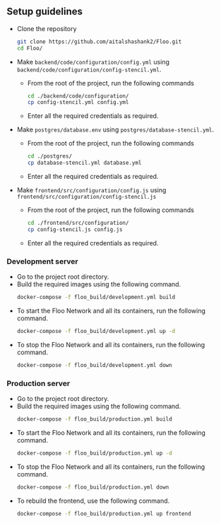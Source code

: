 ## Setup guidelines
- Clone the repository
    ```bash
    git clone https://github.com/aitalshashank2/Floo.git
    cd Floo/
    ```

- Make `backend/code/configuration/config.yml` using `backend/code/configuration/config-stencil.yml`.
    - From the root of the project, run the following commands
        ```bash
        cd ./backend/code/configuration/
        cp config-stencil.yml config.yml
        ```
    - Enter all the required credentials as required.

- Make `postgres/database.env` using `postgres/database-stencil.yml`.
    - From the root of the project, run the following commands
        ```bash
        cd ./postgres/
        cp database-stencil.yml database.yml
        ```
    - Enter all the required credentials as required.

- Make `frontend/src/configuration/config.js` using `frontend/src/configuration/config-stencil.js`
    - From the root of the project, run the following commands
        ```bash
        cd ./frontend/src/configuration/
        cp config-stencil.js config.js
        ```
    - Enter all the required credentials as required.

### Development server

- Go to the project root directory.
- Build the required images using the following command.
    ```bash
    docker-compose -f floo_build/development.yml build
    ```
- To start the Floo Network and all its containers, run the following command.
    ```bash
    docker-compose -f floo_build/development.yml up -d
    ```
- To stop the Floo Network and all its containers, run the following command.
    ```bash
    docker-compose -f floo_build/development.yml down
    ```


### Production server

- Go to the project root directory.
- Build the required images using the following command.
    ```bash
    docker-compose -f floo_build/production.yml build
    ```
- To start the Floo Network and all its containers, run the following command.
    ```bash
    docker-compose -f floo_build/production.yml up -d
    ```
- To stop the Floo Network and all its containers, run the following command.
    ```bash
    docker-compose -f floo_build/production.yml down
    ```
- To rebuild the frontend, use the following command.
    ```bash
    docker-compose -f floo_build/production.yml up frontend
    ```